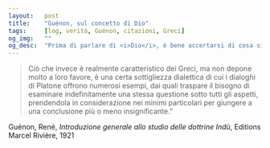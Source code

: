 ```yaml
---
layout:   post
title:    "Guénon, sul concetto di Dio"
tags:     [log, verità, Guénon, citazioni, Greci]
og_img:   ""
og_desc:  "Prima di parlare di <i>Dio</i>, è bene accertarsi di cosa si intenda con questa parola"
---
```


<blockquote class="giustificato">
Ciò che invece è realmente caratteristico dei Greci, ma non depone molto a loro favore, è una certa sottigliezza dialettica di cui i dialoghi di Platone offrono numerosi esempi, dai quali traspare il bisogno di esaminare indefinitamente una stessa questione sotto tutti gli aspetti, prendendola in considerazione nei minimi particolari per giungere a una conclusione più o meno insignificante.”
</blockquote>

<span class="autore">Guénon, René</span>,
<i>Introduzione generale allo studio delle dottrine Indù</i>,
Editions Marcel Rivière, 1921
